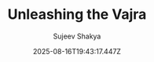 ---
title: "Unleashing the Vajra"
date: "2025-08-16T19:43:17.447Z"
author: "Sujeev Shakya"
read_year: "NO"
recommendation: '3'
url: /bookshelf/unleashing-the-vajra
---